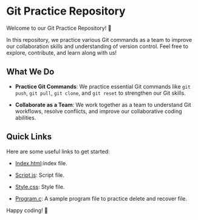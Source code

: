 # Git Practice Repository

Welcome to our Git Practice Repository! 🚀

In this repository, we practice various Git commands as a team to improve our collaboration skills and understanding of version control. Feel free to explore, contribute, and learn along with us!

## What We Do

- **Practice Git Commands**: We practice essential Git commands like `git push`, `git pull`, `git clone`, and `git reset` to strengthen our Git skills.
  
- **Collaborate as a Team**: We work together as a team to understand Git workflows, resolve conflicts, and improve our collaborative coding abilities.

## Quick Links

Here are some useful links to get started:

- [Index.html](https://github.com/SinglaChesta21/My_Repo/blob/main/Index.html):index file.
  
- [Script.js](https://github.com/SinglaChesta21/My_Repo/blob/main/script.js): Script file.

- [Style.css](https://github.com/SinglaChesta21/My_Repo/blob/main/style.css): Style file.

- [Program.c](https://github.com/SinglaChesta21/My_Repo/blob/main/pro.c): A sample program file to practice delete and recover file.


Happy coding! 🌟
